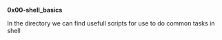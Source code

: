 **0x00-shell_basics**

In the directory we can find usefull scripts for use to do common tasks in shell